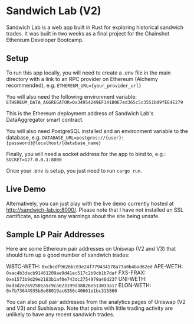 # Sandwich Lab (V2)
Sandwich Lab is a web app built in Rust for exploring historical sandwich trades. It was built in two weeks as a final project for the Chainshot Ethereum Developer Bootcamp.

## Setup
To run this app locally, you will need to create a .env file in the main directory with a link to an RPC provider on Ethereum (Alchemy recommended), e.g.
`ETHEREUM_URL={your_provider_url}`

You will also need the following environment variable:
`ETHEREUM_DATA_AGGREGATOR=0x34954249EF141B0E7ed365c5c3551b09fEE4E279`

This is the Ethereum deployment address of Sandwich Lab's DataAggregator smart contract.

You will also need PostgreSQL installed and an environment variable to the database, e.g.
`DATABASE_URL=postgres://{user}:{password}@localhost/{database_name}`

Finally, you will need a socket address for the app to bind to, e.g.:
`SOCKET=127.0.0.1:8000`

Once your .env is setup, you just need to run `cargo run`.

## Live Demo
Alternatively, you can just play with the live demo currently hosted at http://sandwich-lab.io:8000/. Please note that I have not installed an SSL certificate, so ignore any warnings about the site being unsafe.

## Sample LP Pair Addresses
Here are some Ethereum pair addresses on Uniswap (V2 and V3) that should turn up a good number of sandwich trades:

WBTC-WETH: `0xcbcdf9626bc03e24f779434178a73a0b4bad62ed`
APE-WETH: `0xac4b3dacb91461209ae9d41ec517c2b9cb1b7daf`
FXS-FRAX: `0xe1573b9d29e2183b1af0e743dc2754979a40d237`
UNI-WETH: `0xd3d2e2692501a5c9ca623199d38826e513033a17`
ELON-WETH: `0x7b73644935b8e68019ac6356c40661e1bc315860`

You can also pull pair addresses from the analytics pages of Uniswap (V2 and V3) and Sushiswap. Note that pairs with little trading activity are unlikely to have any recent sandwich trades.
